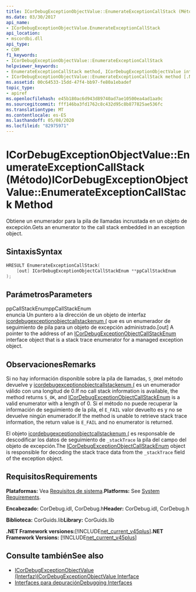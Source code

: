 ```yaml
---
title: ICorDebugExceptionObjectValue::EnumerateExceptionCallStack (Método)
ms.date: 03/30/2017
api_name:
- ICorDebugExceptionObjectValue.EnumerateExceptionCallStack
api_location:
- mscordbi.dll
api_type:
- COM
f1_keywords:
- ICorDebugExceptionObjectValue::EnumerateExceptionCallStack
helpviewer_keywords:
- EnumerateExceptionCallStack method, ICorDebugExceptionObjectValue interface [.NET Framework debugging]
- ICorDebugExceptionObjectValue::EnumerateExceptionCallStack method [.NET Framework debugging]
ms.assetid: 00c64533-15dd-47f4-bb97-fe80a1ebadef
topic_type:
- apiref
ms.openlocfilehash: e45b180ac6d943d89740ad7ae10500ea4ad1aa9c
ms.sourcegitcommit: fff146ba3fd1762c8c432d95c8b877825ae536fc
ms.translationtype: MT
ms.contentlocale: es-ES
ms.lasthandoff: 05/08/2020
ms.locfileid: "82975971"
---
```

# <a name="icordebugexceptionobjectvalueenumerateexceptioncallstack-method"></a><span data-ttu-id="d8640-102">ICorDebugExceptionObjectValue::EnumerateExceptionCallStack (Método)</span><span class="sxs-lookup"><span data-stu-id="d8640-102">ICorDebugExceptionObjectValue::EnumerateExceptionCallStack Method</span></span>
<span data-ttu-id="d8640-103">Obtiene un enumerador para la pila de llamadas incrustada en un objeto de excepción.</span><span class="sxs-lookup"><span data-stu-id="d8640-103">Gets an enumerator to the call stack embedded in an exception object.</span></span>  
  
## <a name="syntax"></a><span data-ttu-id="d8640-104">Sintaxis</span><span class="sxs-lookup"><span data-stu-id="d8640-104">Syntax</span></span>  
  
```cpp  
HRESULT EnumerateExceptionCallStack(  
    [out] ICorDebugExceptionObjectCallStackEnum **ppCallStackEnum  
);  
```  
  
## <a name="parameters"></a><span data-ttu-id="d8640-105">Parámetros</span><span class="sxs-lookup"><span data-stu-id="d8640-105">Parameters</span></span>  
 <span data-ttu-id="d8640-106">ppCallStackEnum</span><span class="sxs-lookup"><span data-stu-id="d8640-106">ppCallStackEnum</span></span>  
 <span data-ttu-id="d8640-107">enuncia Un puntero a la dirección de un objeto de interfaz [icordebugexceptionobjectcallstackenum (](icordebugexceptionobjectcallstackenum-interface.md) que es un enumerador de seguimiento de pila para un objeto de excepción administrado.</span><span class="sxs-lookup"><span data-stu-id="d8640-107">[out] A pointer to the address of an [ICorDebugExceptionObjectCallStackEnum](icordebugexceptionobjectcallstackenum-interface.md) interface object that is a stack trace enumerator for a managed exception object.</span></span>  
  
## <a name="remarks"></a><span data-ttu-id="d8640-108">Observaciones</span><span class="sxs-lookup"><span data-stu-id="d8640-108">Remarks</span></span>  
 <span data-ttu-id="d8640-109">Si no hay información disponible sobre la pila de llamadas, `S_OK`el método devuelve y [icordebugexceptionobjectcallstackenum (](icordebugexceptionobjectcallstackenum-interface.md) es un enumerador válido con una longitud de 0.</span><span class="sxs-lookup"><span data-stu-id="d8640-109">If no call stack information is available, the method returns `S_OK`, and [ICorDebugExceptionObjectCallStackEnum](icordebugexceptionobjectcallstackenum-interface.md) is a valid enumerator with a length of 0.</span></span> <span data-ttu-id="d8640-110">Si el método no puede recuperar la información de seguimiento de la pila, el `E_FAIL` valor devuelto es y no se devuelve ningún enumerador.</span><span class="sxs-lookup"><span data-stu-id="d8640-110">If the method is unable to retrieve stack trace information, the return value is `E_FAIL` and no enumerator is returned.</span></span>  
  
 <span data-ttu-id="d8640-111">El objeto [icordebugexceptionobjectcallstackenum (](icordebugexceptionobjectcallstackenum-interface.md) es responsable de descodificar los datos de seguimiento de `_stackTrace` la pila del campo del objeto de excepción.</span><span class="sxs-lookup"><span data-stu-id="d8640-111">The [ICorDebugExceptionObjectCallStackEnum](icordebugexceptionobjectcallstackenum-interface.md) object is responsible for decoding the stack trace data from the `_stackTrace` field of the exception object.</span></span>  
  
## <a name="requirements"></a><span data-ttu-id="d8640-112">Requisitos</span><span class="sxs-lookup"><span data-stu-id="d8640-112">Requirements</span></span>  
 <span data-ttu-id="d8640-113">**Plataformas:** Vea [Requisitos de sistema](../../get-started/system-requirements.md).</span><span class="sxs-lookup"><span data-stu-id="d8640-113">**Platforms:** See [System Requirements](../../get-started/system-requirements.md).</span></span>  
  
 <span data-ttu-id="d8640-114">**Encabezado:** CorDebug.idl, CorDebug.h</span><span class="sxs-lookup"><span data-stu-id="d8640-114">**Header:** CorDebug.idl, CorDebug.h</span></span>  
  
 <span data-ttu-id="d8640-115">**Biblioteca:** CorGuids.lib</span><span class="sxs-lookup"><span data-stu-id="d8640-115">**Library:** CorGuids.lib</span></span>  
  
 <span data-ttu-id="d8640-116">**.NET Framework versiones:**[!INCLUDE[net_current_v45plus](../../../../includes/net-current-v45plus-md.md)]</span><span class="sxs-lookup"><span data-stu-id="d8640-116">**.NET Framework Versions:** [!INCLUDE[net_current_v45plus](../../../../includes/net-current-v45plus-md.md)]</span></span>  
  
## <a name="see-also"></a><span data-ttu-id="d8640-117">Consulte también</span><span class="sxs-lookup"><span data-stu-id="d8640-117">See also</span></span>

- [<span data-ttu-id="d8640-118">ICorDebugExceptionObjectValue (Interfaz)</span><span class="sxs-lookup"><span data-stu-id="d8640-118">ICorDebugExceptionObjectValue Interface</span></span>](icordebugexceptionobjectvalue-interface.md)
- [<span data-ttu-id="d8640-119">Interfaces para depuración</span><span class="sxs-lookup"><span data-stu-id="d8640-119">Debugging Interfaces</span></span>](debugging-interfaces.md)
